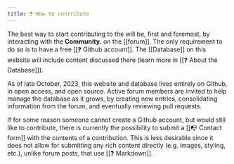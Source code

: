 ```yaml
---
title: ❓ How to contribute
---
```

The best way to start contributing to the  will be, first and foremost, by interacting with the <strong class="logocolor">Community.</strong> on the [[forum]]. The only requirement to do so is to have a free [[❓ Github account]]. The [[Database]] on this website will include content discussed there (learn more in [[❓ About the Database]]).

As of late October, 2023, this website and database lives entirely on Github, in open access, and open source. Active forum members are invited to help manage the database as it grows, by creating new entries, consolidating information from the forum, and eventually reviewing pull requests.

If for some reason someone cannot create a Github account, but would still like to contribute, there is currently the possibility to submit a [[📭 Contact form]] with the contents of a contribution. This is less desirable since it does not allow for submitting any rich content directly (e.g. images, styling, etc.), unlike forum posts, that use [[❓ Markdown]].